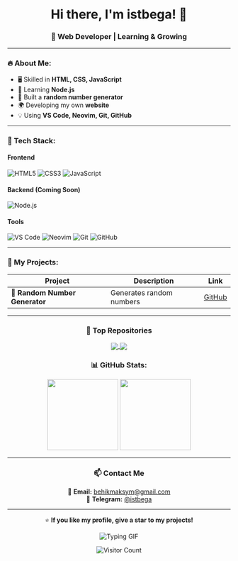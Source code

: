 <h1 align="center">Hi there, I'm istbega! 👋</h1>
<h3 align="center">🚀 Web Developer | Learning & Growing</h3>

---

### 🔥 About Me:
- 🖥️ Skilled in **HTML, CSS, JavaScript**
- 🚀 Learning **Node.js**
- 🎲 Built a **random number generator**
- 🌍 Developing my own **website**
- 💡 Using **VS Code, Neovim, Git, GitHub**

---

### 🔧 Tech Stack:

#### **Frontend**
![HTML5](https://img.shields.io/badge/HTML5-22272E?style=for-the-badge&logo=html5&logoColor=E34F26)
![CSS3](https://img.shields.io/badge/CSS3-22272E?style=for-the-badge&logo=css3&logoColor=1572B6)
![JavaScript](https://img.shields.io/badge/JavaScript-22272E?style=for-the-badge&logo=javascript&logoColor=F7DF1E)

#### **Backend (Coming Soon)**
![Node.js](https://img.shields.io/badge/Node.js-22272E?style=for-the-badge&logo=node.js&logoColor=339933)

#### **Tools**
![VS Code](https://img.shields.io/badge/VSCode-22272E?style=for-the-badge&logo=visual-studio-code&logoColor=007ACC)
![Neovim](https://img.shields.io/badge/Neovim-22272E?style=for-the-badge&logo=neovim&logoColor=57A143)
![Git](https://img.shields.io/badge/Git-22272E?style=for-the-badge&logo=git&logoColor=F05032)
![GitHub](https://img.shields.io/badge/GitHub-22272E?style=for-the-badge&logo=github&logoColor=white)

---

### 📌 My Projects:
<div align="center">

| Project | Description | Link |
|---------|------------|------|
| 🎲 **Random Number Generator** | Generates random numbers | [GitHub](https://numbergenv2-1.netlify.app/) |

---

### 🚀 Top Repositories

<div align="center">
  
  <a href="https://github.com/istbega/Strict-equality-js">
    <img align="center" src="https://github-readme-stats.vercel.app/api/pin/?username=istbega&repo=YOUR_REPO_1&theme=tokyonight" />
  </a>
  
  <a href="https://github.com/istbega/number.gen">
    <img align="center" src="https://github-readme-stats.vercel.app/api/pin/?username=istbega&repo=YOUR_REPO_2&theme=tokyonight" />
  </a>

</div>

### 📊 GitHub Stats:
<div align="center">
  <img height="160px" src="https://github-readme-stats.vercel.app/api?username=istbega&show_icons=true&theme=tokyonight" />
  <img height="160px" src="https://github-readme-stats.vercel.app/api/top-langs/?username=istbega&layout=compact&theme=tokyonight" />
</div>

---

### 📫 Contact Me
📩 **Email:** behikmaksym@gmail.com  
💬 **Telegram:** [@istbega](https://t.me/istbega)  

---

⭐ **If you like my profile, give a star to my projects!**  

![Typing GIF](https://readme-typing-svg.herokuapp.com?size=24&color=F7A400&lines=Hi,+I'm+a+Web+Developer!;Learning+JavaScript+and+Node.js)

![Visitor Count](https://komarev.com/ghpvc/?username=istbega&color=blue)
